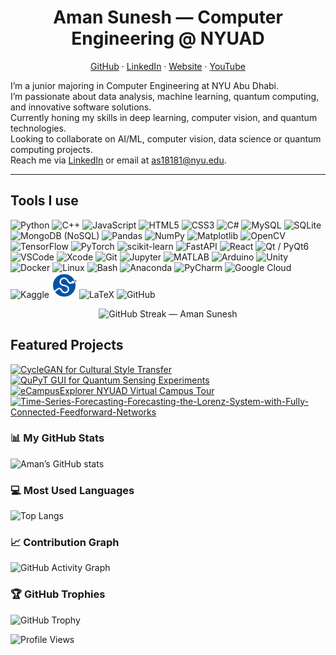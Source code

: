 <h1 align="center">Aman Sunesh — Computer Engineering @ NYUAD</h1>

<p align="center">
  <a href="https://github.com/Aman-Sunesh">GitHub</a> ·
  <a href="https://www.linkedin.com/in/aman-sunesh/">LinkedIn</a> ·
  <a href="https://aman-sunesh.github.io/">Website</a> ·
  <a href="https://www.youtube.com/@AmanSunesh">YouTube</a>
</p>

I’m a junior majoring in Computer Engineering at NYU Abu Dhabi.  
I’m passionate about data analysis, machine learning, quantum computing, and innovative software solutions.  
Currently honing my skills in deep learning, computer vision, and quantum technologies.  
Looking to collaborate on AI/ML, computer vision, data science or quantum computing projects.  
Reach me via [LinkedIn](https://www.linkedin.com/in/aman-sunesh/) or email at as18181@nyu.edu.

---

## Tools I use
<p align="left">
  <!-- Languages -->
  <img src="https://cdn.jsdelivr.net/gh/devicons/devicon/icons/python/python-original.svg" width="40" alt="Python"/>
  <img src="https://cdn.jsdelivr.net/gh/devicons/devicon/icons/cplusplus/cplusplus-original.svg" width="40" alt="C++"/>
  <img src="https://cdn.jsdelivr.net/gh/devicons/devicon/icons/javascript/javascript-original.svg" width="40" alt="JavaScript"/>
  <img src="https://cdn.jsdelivr.net/gh/devicons/devicon/icons/html5/html5-original.svg" width="40" alt="HTML5"/>
  <img src="https://cdn.jsdelivr.net/gh/devicons/devicon/icons/css3/css3-original.svg" width="40" alt="CSS3"/>
  <img src="https://cdn.jsdelivr.net/gh/devicons/devicon/icons/csharp/csharp-original.svg" width="40" alt="C#"/>
  <img src="https://cdn.jsdelivr.net/gh/devicons/devicon/icons/mysql/mysql-original.svg" width="40" alt="MySQL"/>
  <img src="https://cdn.jsdelivr.net/gh/devicons/devicon/icons/sqlite/sqlite-original.svg" width="40" alt="SQLite"/>
  <img src="https://cdn.jsdelivr.net/gh/devicons/devicon/icons/mongodb/mongodb-original.svg" width="40" alt="MongoDB (NoSQL)"/>


  <!-- Libraries/Frameworks -->
  <img src="https://cdn.jsdelivr.net/gh/devicons/devicon/icons/pandas/pandas-original.svg" width="40" alt="Pandas"/>
  <img src="https://cdn.jsdelivr.net/gh/devicons/devicon/icons/numpy/numpy-original.svg" width="40" alt="NumPy"/>
  <img src="https://cdn.jsdelivr.net/gh/devicons/devicon/icons/matplotlib/matplotlib-original.svg" width="40" alt="Matplotlib"/>
  <img src="https://cdn.jsdelivr.net/gh/devicons/devicon/icons/opencv/opencv-original.svg" width="40" alt="OpenCV"/>
  <img src="https://cdn.jsdelivr.net/gh/devicons/devicon/icons/tensorflow/tensorflow-original.svg" width="40" alt="TensorFlow"/>
  <img src="https://cdn.jsdelivr.net/gh/devicons/devicon/icons/pytorch/pytorch-original.svg" width="40" alt="PyTorch"/>
  <img src="https://cdn.jsdelivr.net/gh/devicons/devicon/icons/scikitlearn/scikitlearn-original.svg" width="40" alt="scikit-learn"/>
  <img src="https://cdn.jsdelivr.net/gh/devicons/devicon/icons/fastapi/fastapi-original.svg" width="40" alt="FastAPI"/>
  <img src="https://cdn.jsdelivr.net/gh/devicons/devicon/icons/react/react-original.svg" width="40" alt="React"/>
  <img src="https://cdn.jsdelivr.net/gh/devicons/devicon/icons/qt/qt-original.svg" width="40" alt="Qt / PyQt6"/>

  <!-- Tools/IDEs -->
  <img src="https://cdn.jsdelivr.net/gh/devicons/devicon/icons/vscode/vscode-original.svg" width="40" alt="VSCode"/>
  <img src="https://cdn.jsdelivr.net/gh/devicons/devicon/icons/xcode/xcode-original.svg" width="40" alt="Xcode"/>
  <img src="https://cdn.jsdelivr.net/gh/devicons/devicon/icons/git/git-original.svg" width="40" alt="Git"/>
  <img src="https://cdn.jsdelivr.net/gh/devicons/devicon/icons/jupyter/jupyter-original.svg" width="40" alt="Jupyter"/>
  <img src="https://cdn.jsdelivr.net/gh/devicons/devicon/icons/matlab/matlab-original.svg" width="40" alt="MATLAB"/>
  <img src="https://cdn.jsdelivr.net/gh/devicons/devicon/icons/arduino/arduino-original.svg" width="40" alt="Arduino"/>
  <img src="https://cdn.jsdelivr.net/gh/devicons/devicon/icons/unity/unity-original.svg" width="40" alt="Unity"/>
  <img src="https://cdn.jsdelivr.net/gh/devicons/devicon/icons/docker/docker-original.svg" width="40" alt="Docker"/>
  <img src="https://cdn.jsdelivr.net/gh/devicons/devicon/icons/linux/linux-original.svg" width="40" alt="Linux"/>
  <img src="https://cdn.jsdelivr.net/gh/devicons/devicon/icons/bash/bash-original.svg" width="40" alt="Bash"/>
  <img src="https://cdn.jsdelivr.net/gh/devicons/devicon/icons/anaconda/anaconda-original.svg" width="40" alt="Anaconda"/>
  <img src="https://cdn.jsdelivr.net/gh/devicons/devicon/icons/pycharm/pycharm-original.svg" width="40" alt="PyCharm"/>

  <!-- Others -->
  <img src="https://cdn.jsdelivr.net/gh/devicons/devicon/icons/googlecloud/googlecloud-original.svg" width="40" alt="Google Cloud"/>
  <img src="https://cdn.jsdelivr.net/gh/devicons/devicon/icons/kaggle/kaggle-original.svg" width="40" alt="Kaggle"/>
  <img src="icons/scipy.svg" width="40" alt="SciPy"/>
  <img src="https://cdn.jsdelivr.net/gh/devicons/devicon/icons/latex/latex-original.svg" width="40" alt="LaTeX"/>
  <img src="https://cdn.jsdelivr.net/gh/devicons/devicon/icons/github/github-original.svg" width="40" alt="GitHub"/>

</p>

<p align="center">
  <img 
    src="https://github-readme-streak-stats.herokuapp.com/?user=Aman-Sunesh&theme=dark&hide_border=true" 
    alt="GitHub Streak — Aman Sunesh"
  />
</p>

## Featured Projects
<p>
  <a href="https://github.com/Aman-Sunesh/CycleGAN-for-Cultural-Style-Transfer-Translating-Bandhani-Textile-Motifs-to-Contemporary-Style">
    <img src="https://github-readme-stats.vercel.app/api/pin/?username=Aman-Sunesh&repo=CycleGAN-for-Cultural-Style-Transfer-Translating-Bandhani-Textile-Motifs-to-Contemporary-Style&theme=dark" alt="CycleGAN for Cultural Style Transfer" />
  </a>
  <a href="https://github.com/Aman-Sunesh/QuPyT-GUI-for-Quantum-Sensing-Experiments">
    <img src="https://github-readme-stats.vercel.app/api/pin/?username=Aman-Sunesh&repo=QuPyT-GUI-for-Quantum-Sensing-Experiments&theme=dark" alt="QuPyT GUI for Quantum Sensing Experiments" />
  </a>
  <a href="https://github.com/Aman-Sunesh/eCampusExplorer-NYUAD-Virtual-Campus-Tour">
    <img src="https://github-readme-stats.vercel.app/api/pin/?username=Aman-Sunesh&repo=eCampusExplorer-NYUAD-Virtual-Campus-Tour&theme=dark" alt="eCampusExplorer NYUAD Virtual Campus Tour" />
  </a>
<a href="https://github.com/Aman-Sunesh/Time-Series-Forecasting-Forecasting-the-Lorenz-System-with-Fully-Connected-Feedforward-Networks">
  <img src="https://github-readme-stats.vercel.app/api/pin/?username=Aman-Sunesh&repo=Time-Series-Forecasting-Forecasting-the-Lorenz-System-with-Fully-Connected-Feedforward-Networks&theme=dark" alt="Time-Series-Forecasting-Forecasting-the-Lorenz-System-with-Fully-Connected-Feedforward-Networks" />
</a>
  </a>
</p>

### 📊 My GitHub Stats
![Aman’s GitHub stats](https://github-readme-stats.vercel.app/api?username=Aman-Sunesh&show_icons=true&count_private=true&include_all_commits=true&theme=dark&hide_border=true&show_rank=true)

### 💻 Most Used Languages
![Top Langs](https://github-readme-stats.vercel.app/api/top-langs/?username=Aman-Sunesh&layout=compact&theme=dark&hide_border=true&langs_count=10)

### 📈 Contribution Graph
![GitHub Activity Graph](https://github-readme-activity-graph.vercel.app/graph?username=Aman-Sunesh&theme=github-compact&hide_border=true)


### 🏆 GitHub Trophies
![GitHub Trophy](https://github-profile-trophy.vercel.app/?username=Aman-Sunesh&theme=dark&no-frame=true&column=7)

![Profile Views](https://komarev.com/ghpvc/?username=Aman-Sunesh&color=0e75b6&style=flat)
